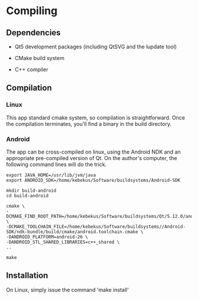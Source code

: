 # Compiling

## Dependencies

* Qt5 development packages (including QtSVG and the lupdate tool)

* CMake build system

* C++ compiler


## Compilation

### Linux

This app standard cmake system, so compilation is straightforward. Once the
compilation terminates, you'll find a binary in the build directory.


### Android

The app can be cross-compiled on linux, using the Android NDK and an appropriate
pre-compiled version of Qt. On the author's computer, the following command
lines will do the trick.

```shell
export JAVA_HOME=/usr/lib/jvm/java
export ANDROID_SDK=/home/kebekus/Software/buildsystems/Android-SDK

mkdir build-android
cd build-android

cmake \
-DCMAKE_FIND_ROOT_PATH=/home/kebekus/Software/buildsystems/Qt/5.12.0/android_armv7 \
-DCMAKE_TOOLCHAIN_FILE=/home/kebekus/Software/buildsystems//Android-SDK/ndk-bundle/build/cmake/android.toolchain.cmake \
-DANDROID_PLATFORM=android-26 \
-DANDROID_STL_SHARED_LIBRARIES=c++_shared \
..

make
```

## Installation

On Linux, simply issue the command 'make install'
